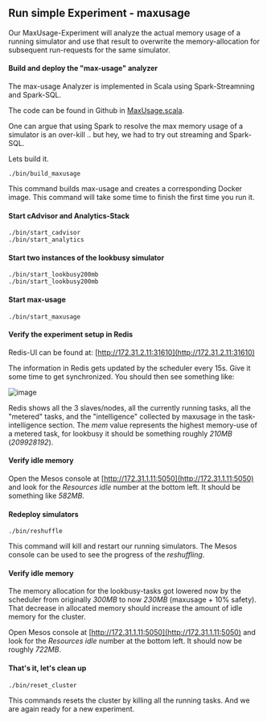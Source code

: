 Run simple Experiment - maxusage
--------------------------------

Our MaxUsage-Experiment will analyze the actual memory usage of a running simulator and use that result to overwrite
the memory-allocation for subsequent run-requests for the same simulator.


#### Build and deploy the "max-usage" analyzer
The max-usage Analyzer is implemented in Scala using Spark-Streamning and Spark-SQL.

The code can be found in Github in [MaxUsage.scala](https://github.com/att-innovate/charmander/blob/master/analytics/spark/maxusage/src/main/scala/MaxUsage.scala).

One can argue that using Spark to resolve the max memory usage of a simulator is an over-kill .. but hey, we had
to try out streaming and Spark-SQL.

Lets build it.

    ./bin/build_maxusage

This command builds max-usage and creates a corresponding Docker image. This command will take some time to finish the first time you run it.


#### Start cAdvisor and Analytics-Stack

    ./bin/start_cadvisor
    ./bin/start_analytics

#### Start two instances of the lookbusy simulator

    ./bin/start_lookbusy200mb
    ./bin/start_lookbusy200mb

#### Start max-usage

    ./bin/start_maxusage

#### Verify the experiment setup in Redis

Redis-UI can be found at: [http://172.31.2.11:31610](http://172.31.2.11:31610)

The information in Redis gets updated by the scheduler every 15s. Give it some time to get synchronized.
You should then see something like:

![image](https://github.com/att-innovate/charmander/blob/master/docs/assets/Redis.png?raw=true)

Redis shows all the 3 slaves/nodes, all the currently running tasks, all the "metered" tasks, and the "intelligence" collected
by maxusage in the task-intelligence section. The _mem_ value represents the highest memory-use of a metered task, for lookbusy it should
be something roughly _210MB_ (_209928192_).

#### Verify idle memory

Open the Mesos console at [http://172.31.1.11:5050](http://172.31.1.11:5050) and look for the _Resources_ _idle_ number at the bottom left.
It should be something like _582MB_.

#### Redeploy simulators

    ./bin/reshuffle

This command will kill and restart our running simulators. The Mesos console can be used to see the progress of the _reshuffling_.

#### Verify idle memory

The memory allocation for the lookbusy-tasks got lowered now by the scheduler from originally _300MB_ to now _230MB_ (maxusage + 10% safety).
That decrease in allocated memory should increase the amount of idle memory for the cluster.

Open Mesos console at [http://172.31.1.11:5050](http://172.31.1.11:5050) and look for the _Resources_ _idle_ number at the bottom left.
It should now be roughly _722MB_.

#### That's it, let's clean up

    ./bin/reset_cluster

This commands resets the cluster by killing all the running tasks. And we are again ready for a new experiment.




